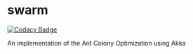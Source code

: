 # swarm

[![Codacy Badge](https://api.codacy.com/project/badge/Grade/675b6954ef9743f5845b01081c5fdb93)](https://www.codacy.com/app/luisfurnas/swarm?utm_source=github.com&utm_medium=referral&utm_content=luisfurnas/swarm&utm_campaign=badger)

An implementation of the Ant Colony Optimization using Akka
